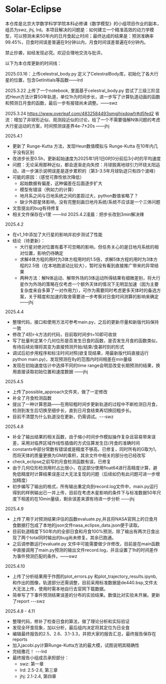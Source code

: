 # Solar-Eclipse

本仓库是北京大学数学科学学院本科必修课《数学模型》的小组项目作业的副本，组员为swz, jhj, lrd。本项目解决的问题是：如何建立一个精准高效的动力学模型，可以预测未来50年内的日月食起止时间；最终达成的结果是：预测准确率99.45%，日食时间误差普遍在9分钟以内，月食时间误差普遍在6分钟内。

禁止抄袭，如经发现必究。欢迎合理地交流与批评。

以下为本仓库更新的时间线：

2025.03.16：上传celestral_body.py 定义了CelestralBody库，初始化了各大行星的位置，包含GetInitials等函数——lrd

2025.3.22 上传了一个notebook, 里面基于celestral_body.py 尝试了三级三阶显式Heun方法计算50年轨道，单位1h为时间步长，进一步写了计算轨道动画的函数和预测日月食的函数，最后一步有报错尚未调整。——swz

2025.3.24 https://www.overleaf.com/4832584493smgjhjxdqwfr#d5fed2 省流：增加了非球形近似、观测段近似的讨论，给了一个不需要强解N体问题的考虑大行星运动的方案，时间预测误差界4e-7±20s ——jhj

2025.4.1 
- 更新了 Runge-Kutta 方法，发现Heun数值模拟与 Runge-Kutta 在10年内几乎没有区别
- 改进步长至0.5h，更新起始速度为2025年1月1日0时0分前后3小时的平均速度
- 问题：无论采用那种近似，都会逐渐走向失控：月球脱离地球引力环绕太阳运动，进一步演示说明误差是逐步累积的（第3-3.5年月球轨迹只有四个波峰）
- 可能的原因：（感觉可靠性依次降低）
  - 起始数据有偏差，这种偏差在后面逐步扩大
  - 模型有错误（例如力的计算）
  - 地月系之间与日地系统之间的差距过大，python数值省略了？
  - 缺少外部星体影响，没有完整刻画日地月系统/系统不应该是一个三体问题
- 文哲提出的bug有待修复
- 相关文件保存在v1里 ——lrd
2025.4.2凌晨：把步长改到3min解决辣

2025.4.2
- 在v1_1中添加了大行星的影响并初步测试了性能
- 结论（待更新）：
  - 大行星对绝对位置有着不可忽略的影响，但任务关心的是日地月系统的相对位置，影响仍待确定
  - 求解4体方程的用时为3体方程用时的1.5倍，求解5体方程的用时为3体方程的2.5倍（在本地跑波动比较大），暂时没有看到直接推广带来的异常结果
  - 两种方法：解N体运动、解带外场的3体运动所得结果有细微差别，将大行星作为外场的策略在仅考虑一个额外天体的情况下无明显加速（因为主要复杂度来自多算了一对作用力），可作为需要同时考虑更多天体时的备选方案，关于精度和加速的取舍需要进一步考察对日食时间测算的影响来确定 ——jhj

2025.4.4
- 整理代码，接口和使用方法可参考main.py，之后的更新尽量和新版代码保持一致
- 修改了4阶r-k方法的代码，目前取时间步t=10即可收敛
- 写了批量判定某个几何位形是否发生日食的函数，是否发生月食的函数类似，有待后续处理将其变为直接预测开始/结束/食甚时刻的形式 
- 调试后初步用程序和标注时间对照(欲复现结果，用最新版代码直接运行python main.py)，发现预测在8y的范围内时间相差在min量级
- 发现在初始速度估计中选择不同的time range会明显改变长期预测的结果，换用直接读取初始位置和速度数据 ——jhj

2025.4.5
- 上传了possible_approach文件夹，做了一定修改
- 补全了月食检测函数
- 提出了一种计算思路——在用较粗时间步更新轨道的过程中不断检测日月食，检测到发生后切换至细步长，直到日月食结束再切换回粗步长。
- 目前不清楚为什么轨道没在更新，仍需调试。---swz

2025.4.8
- 补全了输出结果的相关函数，由于缩小时间步作模拟操作复杂且容易带来误差，采用对临界区域作线性插值的方式估算发生日/月食的准确时间
- constants中部分常数有错误或是精度不够高，已修复，同时所有的G取为1，而将天体的质量更换为GM的乘积，其余文件中相关的部分也已经改写
- check_eclipse之前写的月食检测函数有误，已修复
- 由于几何位形检测用时占比很小，在这部分使用float64进行高精度计算，避免低精度时计算结果误差过大无法复现的问题（后续如仍有此问题可进一步增加精度）
- 初步编写了输出的格式，所有输出重定向到record.log文件中，main.py运行得到的样例输出已一并上传，目前在考虑木星影响的条件下与标准数据50年尺度下相差的在10min量级，剩余误差来源有待进一步分析 ——jhj


2025.4.9
- 上传了用于对预测结果评估的函数evaluate.py,并且将NASA官网上的日食月食数据打包成了本地的json文件nasa_eclipse_data.json便于读取。
- 目前轨道精度下50年内的全部日食和月食100%预测，除了输出有两次日食出现了两个total同时输出的bug尚未修复。其余已跑通。
- 之后调参数运行evaluate.py 文件中可能需要做少许修改，目前是在main函数中直接调用了main.py预测的输出文件record.log，并且设置了1h的时间差作为事件预测匹配的条件。——swz

2025.4.10
- 上传了分析结果用于作图的plot_errors.py 和plot_trajectory_results.ipynb, 和作出的图像，轨道部分还需调整，目前采用标准数据是de440.bsp,文件太大无法上传，使用时需本地自行去官网下载数据。
- 简单写了下事件预测结果误差的分布的实验结果。数值比对实验未开展。更新了report ---swz

2025.4.8 - 4.11
- 整理代码，修补了检查日食的算法，做了理论分析和实际验证
- 发现全环食现象，加以分析，最后组内决定将其定位为日全食
- 编辑最终报告的2.5、2.6、3.1-3.3，并把大家的报告汇总，最终报告保存在reports
- 加入jacobi.py计算Runge-Kutta方法的最大模，试图说明其精确性
- 完结撒花！ ---lrd
- 最终报告小组成员承担部分：
  - swz: 第一章
  - lrd: 2.5-2.6, 第三章
  - jhj: 2.1-2.4, 第四章

